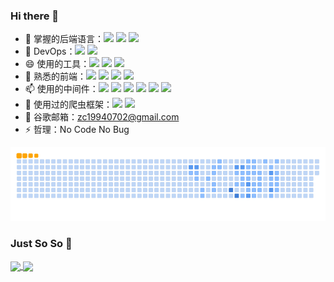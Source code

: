 ### Hi there 👋

<!--
**HelloZZZC/HelloZZZC** is a ✨ _special_ ✨ repository because its `README.md` (this file) appears on your GitHub profile.

Here are some ideas to get you started:

- 🔭 I’m currently working on ...
- 🌱 I’m currently learning ...
- 👯 I’m looking to collaborate on ...
- 🤔 I’m looking for help with ...
- 💬 Ask me about ...
- 📫 How to reach me: ...
- 😄 Pronouns: ...
- ⚡ Fun fact: ...
-->

- 🔭 掌握的后端语言：![](https://img.shields.io/badge/-PHP-2496ED?style=flat-square&logo=php&logoColor=FFFFFF) ![](https://img.shields.io/badge/-Java-F7DF1E?style=flat-square&logo=java&logoColor=FFFFFF) ![](https://img.shields.io/badge/-Python-3776AB?style=flat-square&logo=python&logoColor=FFFFFF)
- 🤔 DevOps：![](https://img.shields.io/badge/-Docker-2496ED?style=flat-square&logo=docker&logoColor=FFFFFF) ![](https://img.shields.io/badge/-kubernetes-326CE5?style=flat-square&logo=kubernetes&logoColor=FFFFFF)
- 😄 使用的工具：![](https://img.shields.io/badge/-pycharm-609926?style=flat-square&logo=pycharm&logoColor=FFFFFF) ![](https://img.shields.io/badge/-phpstorm-7F7FFF?style=flat-square&logo=phpstorm&logoColor=FFFFFF) ![](https://img.shields.io/badge/-intellijidea-FF3900?style=flat-square&logo=intellijidea&logoColor=FFFFFF)
- 👯 熟悉的前端：![](https://img.shields.io/badge/-vuedotjs-4FC08D?style=flat-square&logo=vuedotjs&logoColor=FFFFFF) ![](https://img.shields.io/badge/-jquery-0769AD?style=flat-square&logo=jquery&logoColor=FFFFFF) ![](https://img.shields.io/badge/-css3-1572B6?style=flat-square&logo=css3&logoColor=FFFFFF) ![](https://img.shields.io/badge/-html5-E34F26?style=flat-square&logo=html5&logoColor=FFFFFF)
- 📫 使用的中间件：![](https://img.shields.io/badge/-redis-DC382D?style=flat-square&logo=redis&logoColor=FFFFFF) ![](https://img.shields.io/badge/-mysql-4479A1?style=flat-square&logo=mysql&logoColor=FFFFFF) ![](https://img.shields.io/badge/-mongodb-47A248?style=flat-square&logo=mongodb&logoColor=FFFFFF) ![](https://img.shields.io/badge/-apacherocketmq-D77310?style=flat-square&logo=apacherocketmq&logoColor=FFFFFF) ![](https://img.shields.io/badge/-rabbitmq-FF6600?style=flat-square&logo=rabbitmq&logoColor=FFFFFF) ![](https://img.shields.io/badge/-elasticsearch-005571?style=flat-square&logo=elasticsearch&logoColor=FFFFFF)
- 💬 使用过的爬虫框架：![](https://img.shields.io/badge/-selenium-43B02A?style=flat-square&logo=selenium&logoColor=FFFFFF) ![](https://img.shields.io/badge/-scrapy-60A839?style=flat-square&logo=scrapy&logoColor=FFFFFF)
- 🌱 谷歌邮箱：zc19940702@gmail.com
- ⚡ 哲理：No Code No Bug

![](https://raw.githubusercontent.com/HelloZZZC/HelloZZZC/output/ocean.gif)

### Just So So 🌱
<a href="https://github.com/HelloZZZC/github-readme-stats">
  <img height=200 align="center" src="https://github-readme-stats.vercel.app/api/top-langs/?username=HelloZZZC&layout=donut-vertical&theme=radical&hide=html,blade" />
</a>
<a href="https://github.com/HelloZZZC/convoychat">
  <img height=200 align="center" src="https://github-readme-stats.vercel.app/api/top-langs?username=HelloZZZC&layout=compact&langs_count=8&card_width=320" />
</a>

